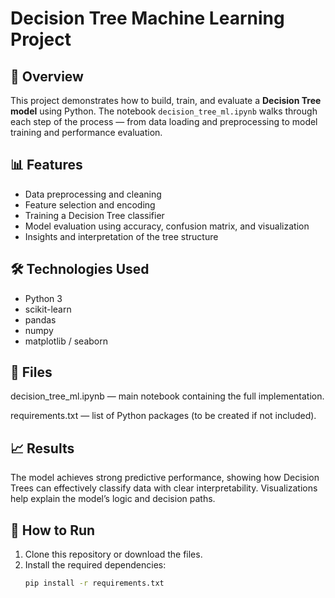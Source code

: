 # Decision Tree Machine Learning Project

## 🧠 Overview
This project demonstrates how to build, train, and evaluate a **Decision Tree model** using Python. The notebook `decision_tree_ml.ipynb` walks through each step of the process — from data loading and preprocessing to model training and performance evaluation.

## 📊 Features
- Data preprocessing and cleaning  
- Feature selection and encoding  
- Training a Decision Tree classifier  
- Model evaluation using accuracy, confusion matrix, and visualization  
- Insights and interpretation of the tree structure  

## 🛠️ Technologies Used
- Python 3  
- scikit-learn  
- pandas  
- numpy  
- matplotlib / seaborn

## 📁 Files
decision_tree_ml.ipynb — main notebook containing the full implementation.

requirements.txt — list of Python packages (to be created if not included).

## 📈 Results
The model achieves strong predictive performance, showing how Decision Trees can effectively classify data with clear interpretability. Visualizations help explain the model’s logic and decision paths.

## 🚀 How to Run
1. Clone this repository or download the files.  
2. Install the required dependencies:
   ```bash
   pip install -r requirements.txt

